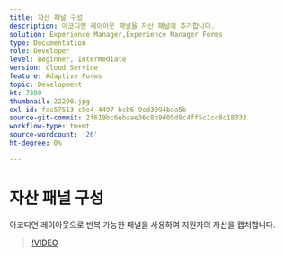 ```yaml
---
title: 자산 패널 구성
description: 아코디언 레이아웃 패널을 자산 패널에 추가합니다.
solution: Experience Manager,Experience Manager Forms
type: Documentation
role: Developer
level: Beginner, Intermediate
version: Cloud Service
feature: Adaptive Forms
topic: Development
kt: 7380
thumbnail: 22200.jpg
exl-id: fac57513-c5e4-4497-bcb6-9ed3094baa5b
source-git-commit: 2f619bc6ebaae36c8b9d05d8c4ff5c1cc8c18332
workflow-type: tm+mt
source-wordcount: '26'
ht-degree: 0%

---
```


# 자산 패널 구성

아코디언 레이아웃으로 반복 가능한 패널을 사용하여 지원자의 자산을 캡처합니다.

>[!VIDEO](https://video.tv.adobe.com/v/336473?quality=9&learn=on)
